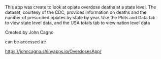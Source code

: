 ﻿This app was create to look at opiate overdose deaths at a state level. The dataset, courtesy of the CDC, provides information on deaths and the number of prescribed opiates by state by year. Use the Plots and Data tab to view state level data, and the USA totals tab to view nation level data

Created by John Cagno

can be accessed at:

https://johncagno.shinyapps.io/OverdosesApp/

